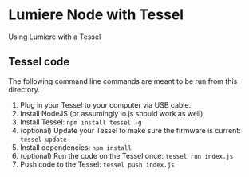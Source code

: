 # Lumiere Node with Tessel

Using Lumiere with a Tessel

## Tessel code

The following command line commands are meant to be run from this directory.

1. Plug in your Tessel to your computer via USB cable.
1. Install NodeJS (or assumingly io.js should work as well)
1. Install Tessel: `npm install tessel -g`
1. (optional) Update your Tessel to make sure the firmware is current: `tessel update`
1. Install dependencies: `npm install`
1. (optional) Run the code on the Tessel once: `tessel run index.js`
1. Push code to the Tessel: `tessel push index.js`
